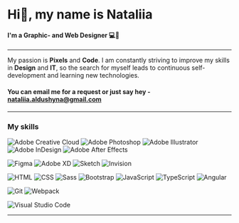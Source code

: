 # Hi👋, my name is Nataliia
#### I'm a Graphic- and Web Designer :computer::art:
___
My passion is **Pixels** and **Code**.
I am constantly striving to improve my skills in **Design** and **IT**,
so the search for myself leads to continuous self-development and learning new technologies.

#### You can email me for a request or just say hey - nataliia.aldushyna@gmail.com 
___
### My skills
![Adobe Creative Cloud](https://img.shields.io/badge/-AdobeCreativeCloud-black?style=flat&logo=AdobeCreativeCloud "")
![Adobe Photoshop](https://img.shields.io/badge/-AdobePhotoshop-black?style=flat&logo=AdobePhotoshop "")
![Adobe Illustrator](https://img.shields.io/badge/-AdobeIllustrator-black?style=flat&logo=AdobeIllustrator "")
![Adobe InDesign](https://img.shields.io/badge/-AdobeInDesign-black?style=flat&logo=AdobeInDesign "")
![Adobe After Effects](https://img.shields.io/badge/-AdobeAfterEffects-black?style=flat&logo=AdobeAfterEffects "")

![Figma](https://img.shields.io/badge/-Figma-black?style=flat&logo=Figma "")
![Adobe XD](https://img.shields.io/badge/-AdobeXD-black?style=flat&logo=AdobeXD "")
![Sketch](https://img.shields.io/badge/-Sketch-black?style=flat&logo=Sketch "")
![Invision](https://img.shields.io/badge/-Invision-black?style=flat&logo=Invision "")

![HTML](https://img.shields.io/badge/-HTML-black?style=flat&logo=HTML5)
![CSS](https://img.shields.io/badge/-CSS-black?style=flat&logo=CSS3)
![Sass](https://img.shields.io/badge/-Sass-black?style=flat&logo=Sass "")
![Bootstrap](https://img.shields.io/badge/-Bootstrap-black?style=flat&logo=Bootstrap "")
![JavaScript](https://img.shields.io/badge/-JavaScript-black?style=flat&logo=JavaScript "")
![TypeScript](https://img.shields.io/badge/-TypeScript-black?style=flat&logo=TypeScript "")
![Angular](https://img.shields.io/badge/-Angular-black?style=flat&logo=Angular "")
<!-- 
![NodeJS](https://img.shields.io/badge/-NodeJS-black?style=flat&logo=NodeJS "")
![MySQL](https://img.shields.io/badge/-MySQL-black?style=flat&logo=MySQL "")
-->

![Git](https://img.shields.io/badge/-Git-black?style=flat&logo=Git "")
![Webpack](https://img.shields.io/badge/-Webpack-black?style=flat&logo=Webpack "")

![Visual Studio Code](https://img.shields.io/badge/-VisualStudioCode-black?style=flat&logo=VisualStudioCode "")
<!--
![WebStorm](https://img.shields.io/badge/-WebStorm-black?style=flat&logo=WebStorm "")
![Xcode](https://img.shields.io/badge/-Xcode-black?style=flat&logo=Xcode "")
-->
___

<!--
**Nataliia-Aldushyna/Nataliia-Aldushyna** is a ✨ _special_ ✨ repository because its `README.md` (this file) appears on your GitHub profile.

Here are some ideas to get you started:
🌱 I’m currently learning ...
- 🔭 I’m currently working on ...
- 🌱 I’m currently learning ...
- 👯 I’m looking to collaborate on ...
- 🤔 I’m looking for help with ...
- 💬 Ask me about ...
- 📫 How to reach me: ...
- 😄 Pronouns: ...
- ⚡ Fun fact: ...
-->
